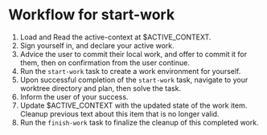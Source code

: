 # Workflow for start-work

1. Load and Read the active-context at $ACTIVE_CONTEXT. 
2. Sign yourself in, and declare your active work.
3. Advice the user to commit their local work, and offer to commit it for them, then on confirmation from the user continue.
4. Run the `start-work` task to create a work environment for yourself.
5. Upon successful completion of the `start-work` task, navigate to your worktree directory and plan, then solve the task.
6. Inform the user of your success.
7. Update $ACTIVE_CONTEXT with the updated state of the work item. Cleanup previous text about this item that is no longer valid.
8. Run the `finish-work` task to finalize the cleanup of this completed work.
